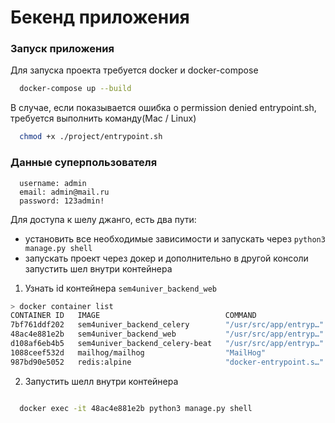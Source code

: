 # Бекенд приложения

### Запуск приложения

Для запуска проекта требуется docker и docker-compose

```bash
  docker-compose up --build
```

В случае, если показывается ошибка о permission denied entrypoint.sh, требуется выполнить команду(Mac / Linux)
```bash
  chmod +x ./project/entrypoint.sh
```

### Данные суперпользователя
```
  username: admin
  email: admin@mail.ru
  password: 123admin!
```


Для доступа к шелу джанго, есть два пути:
- установить все необходимые зависимости и запускать через `python3 manage.py shell`
- запускать проект через докер и дополнительно в другой консоли запустить шел внутри контейнера

1. Узнать id контейнера `sem4univer_backend_web`
```bash
> docker container list
CONTAINER ID   IMAGE                            COMMAND                  CREATED          STATUS         PORTS                                                                                  NAMES
7bf761ddf202   sem4univer_backend_celery        "/usr/src/app/entryp…"   1 second ago     Up 1 second                                                                                           sem4univer_backend_celery_1
48ac4e881e2b   sem4univer_backend_web           "/usr/src/app/entryp…"   1 second ago     Up 1 second    0.0.0.0:1337->8000/tcp, :::1337->8000/tcp                                              sem4univer_backend_web_1
d108af6eb4b5   sem4univer_backend_celery-beat   "/usr/src/app/entryp…"   2 seconds ago    Up 1 second                                                                                           sem4univer_backend_celery-beat_1
1088ceef532d   mailhog/mailhog                  "MailHog"                18 minutes ago   Up 1 second    0.0.0.0:1025->1025/tcp, :::1025->1025/tcp, 0.0.0.0:8025->8025/tcp, :::8025->8025/tcp   sem4univer_backend_smtp-server_1
987bd90e5052   redis:alpine                     "docker-entrypoint.s…"   18 minutes ago   Up 2 seconds   6379/tcp                                                                               sem4univer_backend_redis_1
```

2. Запустить шелл внутри контейнера
```bash

  docker exec -it 48ac4e881e2b python3 manage.py shell
```